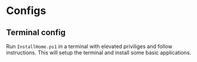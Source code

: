 # Configs
## Terminal config

Run `InstallHome.ps1` in a terminal with elevated priviliges and follow instructions. This will setup the terminal and install some basic applications.